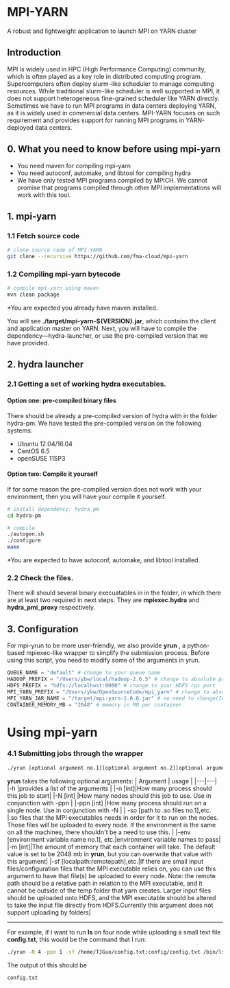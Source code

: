 MPI-YARN
===============

A robust and lightweight application to launch MPI on YARN cluster

## Introduction

MPI is widely used in HPC (High Performance Computing) community, which is often played as a key role in distributed computing program. Supercomputers often deploy slurm-like scheduler to manage computing resources. While traditional slurm-like scheduler is well supported in MPI, it does not support heterogeneous fine-grained scheduler like YARN directly. Sometimes we have to run MPI programs in data centers deploying YARN, as it is widely used in commercial data centers. MPI-YARN focuses on such requirement and provides support for running MPI programs in YARN-deployed data centers.

## 0. What you need to know before using mpi-yarn
 - You need maven for compiling mpi-yarn
 - You need autoconf, automake, and libtool for compiling hydra
 - We have only tested MPI programs compiled by MPICH. We cannot promise that programs compiled through other MPI implementations will work with this tool.

## 1. mpi-yarn
### 1.1 Fetch source code

```bash
# clone source code of MPI-YARN
git clone --recursive https://github.com/fma-cloud/mpi-yarn
```

### 1.2 Compiling mpi-yarn bytecode

```bash
# compile mpi-yarn using maven
mvn clean package
```
*You are expected you already have maven installed. 

You will see **./target/mpi-yarn-${VERSION}.jar**, which contains the client and application master on YARN. Next, you will have to compile the dependency—hydra-launcher, or use the pre-compiled version that we have provided. 

## 2. hydra launcher
### 2.1 Getting a set of working hydra executables. 
#### Option one:  pre-compiled binary files
There should be already a pre-compiled version of hydra with in the folder hydra-pm. We have tested the pre-compiled version on the following systems:

 - Ubuntu 12.04/16.04
 - CentOS 6.5
 - openSUSE 11SP3

#### Option two: Compile it yourself
If for some reason the pre-compiled version does not work with your environment, then you will have your compile it yourself. 
```bash
# install dependency: hydra_pm
cd hydra-pm

# compile
./autogen.sh
./configure
make
```
*You are expected to have autoconf, automake, and libtool installed. 

### 2.2 Check the files.

There will should several binary execuatables in in the folder, in which there are at least two required in next steps. They are **mpiexec.hydra** and **hydra_pmi_proxy** respectively.

## 3. Configuration

For mpi-yrun to be more user-friendly, we also provide **yrun** , a python-based mpiexec-like wrapper to simplify the submission process. Before using this script, you need to modify some of the arguments in yrun. 

```python
QUEUE_NAME = "default" # change to your queue name
HADOOP_PREFIX = "/Users/ybw/local/hadoop-2.6.5" # change to absolute path of hadoop
HDFS_PREFIX = "hdfs://localhost:9000" # change to your HDFS rpc port
MPI_YARN_PREFIX = "/Users/ybw/OpenSourceCode/mpi_yarn" # change to absolute path of mpi-yarn
MPI_YARN_JAR_NAME = "/target/mpi-yarn-1.0.0.jar" # no need to change(In the future you might have to change the version number)
CONTAINER_MEMORY_MB = "2048" # memory in MB per container
```

# Using mpi-yarn
### 4.1 Submitting jobs through the wrapper
```bash
./yrun [optional argument no.1][optional argument no.2][optional argument no.3]…[optional argument no. N] [location of the MPI executable and its argument] 
```
**yrun** takes the following optional arguments: 
|  Argument | usage  |
|---|---|
|-h   |provides a list of the arguments   |
|-n [int]|How many process should this job to start|
|-N  [int] |How many nodes should this job to use. Use in conjunction with -ppn   |
|-ppn [int]   |How many process should run on a single node. Use in conjunction with -N   |
| -so [path to .so files no.1],etc.   |.so files that the MPI executables needs in order for it to run on the nodes. Those files will be uploaded to every node. If the environment is the same on all the machines, there shouldn't be a need to use this.  |
|-env [environment variable name no.1], etc.|environment variable names to pass|
|-m [int]|The amount of memory that each container will take. The default value is set to be 2048 mb in **yrun**, but you can overwrite that value with this argument|
|-sf [localpath:remotepath],etc.|If there are small input files/configuration files that the MPI executable relies on, you can use this argument to have that file(s) be uploaded to every node. Note: the remote path should be a relative path in relation to the MPI executable, and it cannot be outside of the temp folder that yarn creates. Larger input files should be uploaded onto HDFS, and the MPI executable should be altered to take the input file directly from HDFS.Currently this argument does not support uploading by folders|


----------
For example, if I want to run **ls** on four node while uploading a small text file **config.txt**, this would be the command that I run:

```bash
./yrun -N 4 -ppn 1 -sf /home/TJGuo/config.txt:config/config.txt /bin/ls config/
```
The output of this should be
```bash
config.txt
```

